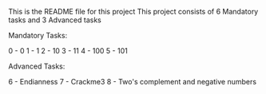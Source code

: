 This is the README file for this project
This project consists of 6 Mandatory tasks and 3 Advanced tasks

Mandatory Tasks:

0 - 0
1 - 1
2 - 10
3 - 11
4 - 100
5 - 101

Advanced Tasks:

6 - Endianness
7 - Crackme3
8 - Two's complement and negative numbers
